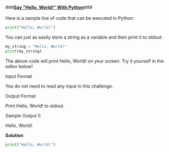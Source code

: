 ###**[Say "Hello, World!" With Python](https://www.hackerrank.com/challenges/py-hello-world/problem?isFullScreen=true)**###\
\
Here is a sample line of code that can be executed in Python:
```python
print("Hello, World!")
```
You can just as easily store a string as a variable and then print it to stdout:

```python
my_string = "Hello, World!"
print(my_string)
```
The above code will print Hello, World! on your screen. Try it yourself in the editor below!

Input Format

You do not need to read any input in this challenge.

Output Format

Print Hello, World! to stdout.

Sample Output 0

Hello, World!

**Solution**
```python 3.0
print("Hello, World!")
```